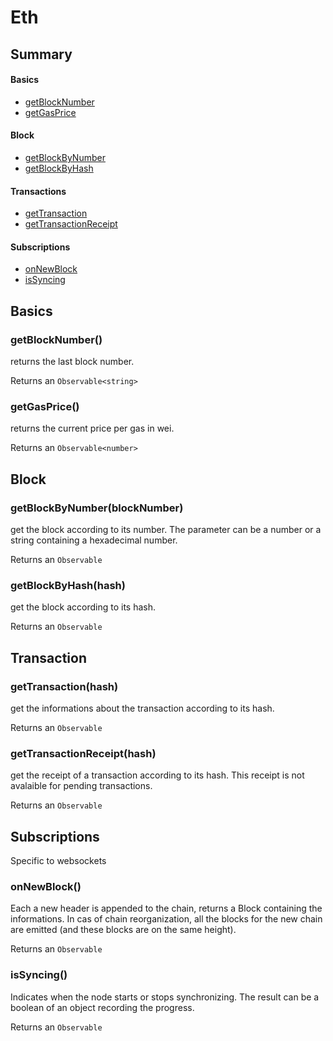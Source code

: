 # Eth

## Summary

#### Basics
+ [getBlockNumber](#getblocknumber)
+ [getGasPrice](#getgasprice)
#### Block
+ [getBlockByNumber](#getblockbynumberblocknumber)
+ [getBlockByHash](#getblockbyhashhash)
#### Transactions
+ [getTransaction](#gettransactionhash)
+ [getTransactionReceipt](#gettransactionreceipthash)
#### Subscriptions
+ [onNewBlock](#onnewblock)
+ [isSyncing](#issyncing)


## Basics

### getBlockNumber()
returns the last block number.

Returns an `Observable<string>`

### getGasPrice()
returns the current price per gas in wei.

Returns an `Observable<number>`

## Block

### getBlockByNumber(blockNumber)
get the block according to its number. The parameter can be a number or a string containing a hexadecimal number.

Returns an `Observable`

### getBlockByHash(hash)

get the block according to its hash.

Returns an `Observable`


## Transaction

### getTransaction(hash)

get the informations about the transaction according to its hash.

Returns an `Observable`

### getTransactionReceipt(hash)

get the receipt of a transaction according to its hash. This receipt is not avalaible for pending transactions.

Returns an `Observable`


## Subscriptions

Specific to websockets

### onNewBlock()

Each a new header is appended to the chain, returns a Block containing the informations. In cas of chain reorganization, all the blocks for the new chain are emitted (and these blocks are on the same height).

Returns an `Observable`

### isSyncing()

Indicates when the node starts or stops synchronizing. The result can be a boolean of an object recording the progress.

Returns an `Observable`